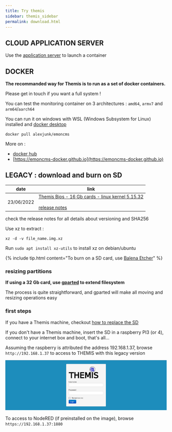 ```yaml
---
title: Try themis
sidebar: themis_sidebar
permalink: download.html
---
```


## CLOUD APPLICATION SERVER

Use the [application server](https://emoncms.dromotherm.com/try) to launch a container

## DOCKER

**The recommanded way for Themis is to run as a set of docker containers.**

Please get in touch if you want a full system !

You can test the monitoring container on 3 architectures : `amd64`, `armv7` and `arm64`/`aarch64`

You can run it on windows with WSL (Windows Subsystem for Linux) installed and [docker desktop](https://www.docker.com/products/docker-desktop/)

```
docker pull alexjunk/emoncms
```

More on :
- [docker hub](https://hub.docker.com/r/alexjunk/emoncms)
- [https://emoncms-docker.github.io](https://emoncms-docker.github.io)

## LEGACY : download and burn on SD

date | link
--|--
23/06/2022 | [Themis Bios - 16 Gb cards - linux kernel 5.15.32](https://drive.google.com/u/0/uc?id=1874vnJTrYKGkXykJvVuVlcXoWIYOKLQI&export=download)<br><br>[release notes](release_notes.txt)

check the release notes for all details about versioning and SHA256

Use xz to extract :

```
xz -d -v file_name.img.xz
```
Run `sudo apt install xz-utils` to install xz on debian/ubuntu

{% include tip.html content="To burn on a SD card, use [Balena Etcher](https://www.balena.io/etcher)" %}

### resizing partitions

**If using a 32 Gb card, use [gparted](https://gparted.org/) to extend filesystem**

The process is quite straightforward, and gparted will make all moving and resizing operations easy

### first steps

If you have a Themis machine, checkout [how to replace the SD](Themis_change_SD) 

If you don't have a Themis machine, insert the SD in a raspberry PI3 (or 4), connect to your internet box and boot, that's all...

Assuming the raspberry is attributed the address 192.168.1.37, browse `http://192.168.1.37` to access to THEMIS with this legacy version

![](BIOS_welcome_screen.png)

To access to NodeRED (if preinstalled on the image), browse `https://192.168.1.37:1880`
